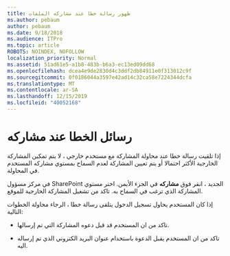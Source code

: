 ```yaml
---
title: ظهور رسالة خطا عند مشاركه الملفات
ms.author: pebaum
author: pebaum
ms.date: 9/18/2018
ms.audience: ITPro
ms.topic: article
ROBOTS: NOINDEX, NOFOLLOW
localization_priority: Normal
ms.assetid: 51ad61e5-a1b8-483b-b6a3-ec13ed09dd68
ms.openlocfilehash: dcea4e9de2830d4c3ddf2db84911e0f313012c9f
ms.sourcegitcommit: 0f0186044a3597e42ad14c32ca58e7224344dcfa
ms.translationtype: MT
ms.contentlocale: ar-SA
ms.lasthandoff: 12/15/2019
ms.locfileid: "40052168"
---
```

# <a name="error-messages-when-sharing"></a>رسائل الخطا عند مشاركه

إذا تلقيت رسالة خطا عند محاولة المشاركة مع مستخدم خارجي ، لا يتم تمكين المشاركة الخارجية الأكثر احتمالا أو يتم تعيين المشاركة لعدم السماح بمستوي مشاركه المستخدم في المحاولة.
  
في مركز مسؤول SharePoint الجديد ، انقر فوق **مشاركه** في الجزء الأيمن. اختر مستوي المشاركة الذي ترغب في السماح به. تاكد من تشغيل المشاركة الخارجية للموقع. 
  
إذا كان المستخدم يحاول تسجيل الدخول يتلقى رسالة خطا ، الرجاء محاولة الخطوات التالية:
  
- تاكد من ان المستخدم قد قبل دعوه المشاركة التي تم إرسالها.
    
- تاكد من ان المستخدم يقبل الدعوة باستخدام عنوان البريد الكتروني الذي تم إرساله اليه.
    

